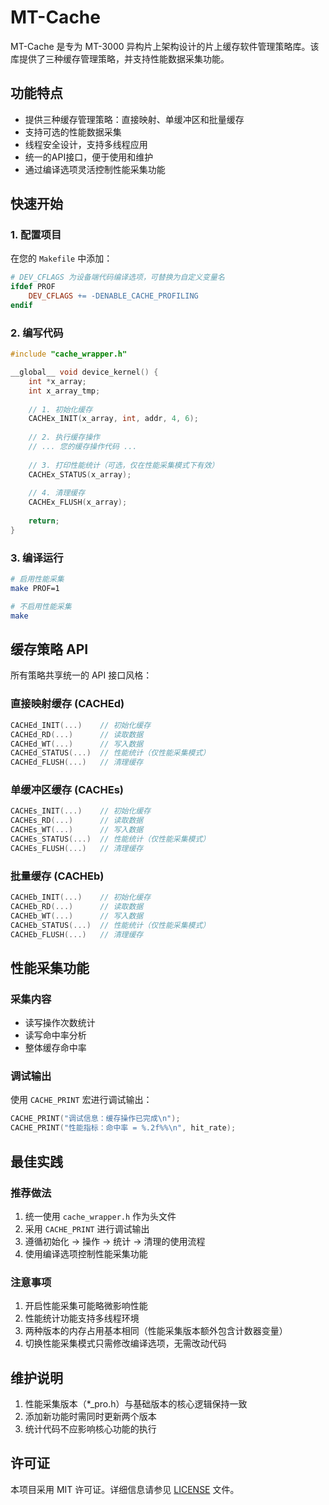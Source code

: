 # MT-Cache

MT-Cache 是专为 MT-3000 异构片上架构设计的片上缓存软件管理策略库。该库提供了三种缓存管理策略，并支持性能数据采集功能。

## 功能特点

- 提供三种缓存管理策略：直接映射、单缓冲区和批量缓存
- 支持可选的性能数据采集
- 线程安全设计，支持多线程应用
- 统一的API接口，便于使用和维护
- 通过编译选项灵活控制性能采集功能

## 快速开始

### 1. 配置项目

在您的 `Makefile` 中添加：
```makefile
# DEV_CFLAGS 为设备端代码编译选项，可替换为自定义变量名
ifdef PROF
    DEV_CFLAGS += -DENABLE_CACHE_PROFILING
endif
```

### 2. 编写代码

```c
#include "cache_wrapper.h"

__global__ void device_kernel() {
    int *x_array;
    int x_array_tmp;
    
    // 1. 初始化缓存
    CACHEx_INIT(x_array, int, addr, 4, 6);
    
    // 2. 执行缓存操作
    // ... 您的缓存操作代码 ...
    
    // 3. 打印性能统计（可选，仅在性能采集模式下有效）
    CACHEx_STATUS(x_array);
    
    // 4. 清理缓存
    CACHEx_FLUSH(x_array);
    
    return;
}
```

### 3. 编译运行

```bash
# 启用性能采集
make PROF=1

# 不启用性能采集
make
```

## 缓存策略 API

所有策略共享统一的 API 接口风格：

### 直接映射缓存 (CACHEd)
```c
CACHEd_INIT(...)    // 初始化缓存
CACHEd_RD(...)      // 读取数据
CACHEd_WT(...)      // 写入数据
CACHEd_STATUS(...)  // 性能统计（仅性能采集模式）
CACHEd_FLUSH(...)   // 清理缓存
```

### 单缓冲区缓存 (CACHEs)
```c
CACHEs_INIT(...)    // 初始化缓存
CACHEs_RD(...)      // 读取数据
CACHEs_WT(...)      // 写入数据
CACHEs_STATUS(...)  // 性能统计（仅性能采集模式）
CACHEs_FLUSH(...)   // 清理缓存
```

### 批量缓存 (CACHEb)
```c
CACHEb_INIT(...)    // 初始化缓存
CACHEb_RD(...)      // 读取数据
CACHEb_WT(...)      // 写入数据
CACHEb_STATUS(...)  // 性能统计（仅性能采集模式）
CACHEb_FLUSH(...)   // 清理缓存
```

## 性能采集功能

### 采集内容
- 读写操作次数统计
- 读写命中率分析
- 整体缓存命中率

### 调试输出
使用 `CACHE_PRINT` 宏进行调试输出：
```c
CACHE_PRINT("调试信息：缓存操作已完成\n");
CACHE_PRINT("性能指标：命中率 = %.2f%%\n", hit_rate);
```

## 最佳实践

### 推荐做法
1. 统一使用 `cache_wrapper.h` 作为头文件
2. 采用 `CACHE_PRINT` 进行调试输出
3. 遵循初始化 -> 操作 -> 统计 -> 清理的使用流程
4. 使用编译选项控制性能采集功能

### 注意事项
1. 开启性能采集可能略微影响性能
2. 性能统计功能支持多线程环境
3. 两种版本的内存占用基本相同（性能采集版本额外包含计数器变量）
4. 切换性能采集模式只需修改编译选项，无需改动代码

## 维护说明

1. 性能采集版本（*_pro.h）与基础版本的核心逻辑保持一致
2. 添加新功能时需同时更新两个版本
3. 统计代码不应影响核心功能的执行

## 许可证

本项目采用 MIT 许可证。详细信息请参见 [LICENSE](LICENSE) 文件。